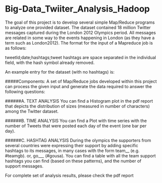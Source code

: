 # Big-Data_Twiiter_Analysis_Hadoop
The goal of this project is to develop several simple Map/Reduce programs to analyze one provided dataset. The dataset contained 18 million Twitter messages captured during the London 2012 Olympics period. All messages are related in some way to the events happening in London (as they have a term such as London2012). The format for the input of a Mapreduce job is as follows:

tweetId;date;hashtags;tweet
hashtags are space separated in the individual field, with the hash symbol already removed.

An example entry for the dataset (with no hashtags) is:


#####Components: A set of Map/Reduce jobs developed within this project can process the given input and generate the data required to answer the following questions:

######A. TEXT ANALYSIS You can find a Histogram plot in the pdf report that depicts the distribution of sizes (measured in number of characters) among the Twitter dataset.

######B. TIME ANALYSIS You can find a Plot with time series with the number of Tweets that were posted each day of the event (one bar per day).

######C. HASHTAG ANALYSIS During the olympics the supporters from several countries were expressing their support by adding specific hashtags to its messages, in many cases with the form team__ (e.g. #teamgb). or, go___ (#gousa). You can find a table with all the team support hashtags you can find (based on these patterns), and the number of support messages.

For complete set of analysis results, please check the pdf report
